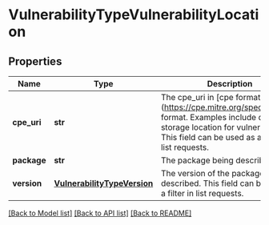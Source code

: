 # VulnerabilityTypeVulnerabilityLocation

## Properties
Name | Type | Description | Notes
------------ | ------------- | ------------- | -------------
**cpe_uri** | **str** | The cpe_uri in [cpe format] (https://cpe.mitre.org/specification/) format. Examples include distro or storage location for vulnerable jar. This field can be used as a filter in list requests. | [optional] 
**package** | **str** | The package being described. | [optional] 
**version** | [**VulnerabilityTypeVersion**](VulnerabilityTypeVersion.md) | The version of the package being described. This field can be used as a filter in list requests. | [optional] 

[[Back to Model list]](../README.md#documentation-for-models) [[Back to API list]](../README.md#documentation-for-api-endpoints) [[Back to README]](../README.md)



